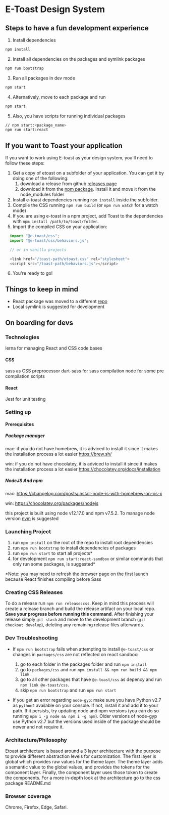 # E-Toast Design System

## Steps to have a fun development experience

1. Install dependencies

```zsh
npm install
```

2. Install all dependencies on the packages and symlink packages

```zsh
npm run bootstrap
```

3. Run all packages in dev mode

```zsh
npm start
```

4. Alternatively, move to each package and run

```zsh
npm start
```

5. Also, you have scripts for running individual packages

```zsh
// npm start:<package_name>
npm run start:react
```

## If you want to Toast your application

If you want to work using E-toast as your design system, you'll need to follow these steps:

1. Get a copy of etoast on a subfolder of your application. You can get it by doing one of the following:
   1. download a release from github [releases page](https://github.com/Jkierem/e-toast-ds/releases)
   2. download it from the [npm package](https://www.npmjs.com/package/@e-toast/css). Install it and move it from the node_modules folder
2. Install e-toast dependencies running `npm install` inside the subfolder.
3. Compile the CSS running `npm run build` (or `npm run watch` for a watch mode)
4. If you are using e-toast in a npm project, add Toast to the dependencies with `npm install /path/to/toast/folder`.
5. Import the compiled CSS on your application: 
```javascript
  import "@e-toast/css";
  import "@e-toast/css/behaviors.js";

  // or in vanilla projects

  <link href="/toast-path/etoast.css" rel="stylesheet">
  <script src="/toast-path/behaviors.js"></script>
```
6. You're ready to go!

## Things to keep in mind

- React package was moved to a different [repo](https://github.com/Jkierem/e-toast-react)
- Local symlink is suggested for development

## On boarding for devs

### Technologies

lerna for managing React and CSS code bases

#### CSS

sass as CSS preprocessor
dart-sass for sass compilation
node for some pre compilation scripts

#### React

Jest for unit testing

### Setting up

#### Prerequisites

##### Package manager

mac: if you do not have homebrew, it is adviced to install it since it makes the installation process a lot easier 
https://brew.sh/

win: if you do not have chocolatey, it is adviced to install it since it makes the installation process a lot easier 
https://chocolatey.org/docs/installation

##### NodeJS And npm

mac: https://changelog.com/posts/install-node-js-with-homebrew-on-os-x

win: https://chocolatey.org/packages/nodejs

this project is built using node v12.17.0 and npm v7.5.2. To manage node version [nvm](https://github.com/nvm-sh/nvm) is suggested

### Launching Project

1. run `npm install` on the root of the repo to install root dependencies
2. run `npm run bootstrap` to install dependencies of packages
3. run `npm run start` to start all projects*
4. for development `npm run start:react-sandbox` or similar commands that only run some packages, is suggested*

*Note: you may need to refresh the browser page on the first launch because React finishes compiling before Sass

### Creating CSS Releases

To do a release run `npm run release:css`. Keep in mind this process will create a release branch and build the release artifact on your local repo. **Save your progress before running this command**. After finishing your release simply `git stash` and move to the development branch (`git checkout develop`), deleting any remaining release files afterwards.

### Dev Troubleshooting

- If `npm run bootstrap` fails when attempting to install `@e-toast/css` or changes in `packages/css` are not reflected on react sandbox: 

  1. go to each folder in the packages folder and run `npm install`
  2. go to `packages/css` and run `npm install && npm run build && npm link`
  3. go to all other packages that have `@e-toast/css` as depency and run `npm link @e-toast/css`. 
  4. skip `npm run bootstrap` and run `npm run start` 

-  If you get an error regarding `node-gyp`: make sure you have Python v2.7 as `python2` available on your console. If not, install it and add it to your path. If it persists, try updating node and npm versions (you can do so running `npm i -g node && npm i -g npm`). Older versions of node-gyp use Python v2.7 but the versions used inside of the package should be newer and not require it.

### Architecture/Philosophy

Etoast architecture is based around a 3 layer architecture with the purpose to provide different abstraction levels for customization. The first layer is global which provides raw values for the theme layer. The theme layer adds a semantic value to the global values, and provides the tokens for the component layer. Finally, the component layer uses those token to create the components. For a more in-depth look at the architecture go to the css package README.md

### Browser coverage

Chrome, Firefox, Edge, Safari.
